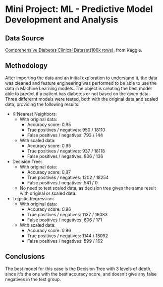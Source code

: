 # Mini Project: ML - Predictive Model Development and Analysis

## Data Source
[Comprehensive Diabetes Clinical Dataset(100k rows)](https://www.kaggle.com/datasets/priyamchoksi/100000-diabetes-clinical-dataset), from Kaggle.

## Methodology
After importing the data and an initial exploration to understand it, the data was cleaned and feature engineering was performed to be able to use the data in Machine Learning models. The object is creating the best model able to predict if a patient has diabetes or not based on the given data. Three differernt models were tested, both with the original data and scaled data, providing the following results:
- K-Nearest Neighbors:
    - With original data:
        - Accuracy score: 0.95
        - True positives / negatives: 950 / 18110
        - False positives / negatives: 793 / 144
    - With scaled data:
        - Accuracy score: 0.95
        - True positives / negatives: 937 / 18118
        - False positives / negatives: 806 / 136
- Decision Tree:
    - With original data:
        - Accuracy score: 0.97
        - True positives / negatives: 1202 / 18254
        - False positives / negatives: 541 / 0
    - No need to test scaled data, as decision tree gives the same result with original or scaled data.
- Logistic Regression:
    - With original data:
        - Accuracy score: 0.96
        - True positives / negatives: 1137 / 18083
        - False positives / negatives: 606 / 171
    - With scaled data:
        - Accuracy score: 0.96
        - True positives / negatives: 1144 / 18092
        - False positives / negatives: 599 / 162

## Conclusions
The best model for this case is the Decision Tree with 3 levels of depth, since it's the one with the best accuracy score, and doesn't give any false negatives in the test group.